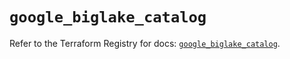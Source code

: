 # `google_biglake_catalog`

Refer to the Terraform Registry for docs: [`google_biglake_catalog`](https://registry.terraform.io/providers/hashicorp/google/5.14.0/docs/resources/biglake_catalog).
